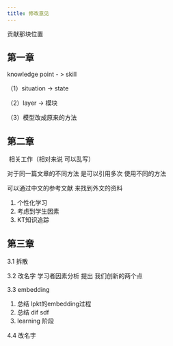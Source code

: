 ```yaml
---
title: 修改意见
---
```


贡献那块位置

## 第一章

knowledge point - > skill

（1）situation -> state

（2）layer -> 模块

（3）模型改成原来的方法

## 第二章

​	相关工作（相对来说 可以乱写） 

对于同一篇文章的不同方法 是可以引用多次 使用不同的方法

可以通过中文的参考文献 来找到外文的资料

1. 个性化学习
2. 考虑到学生因素
3. KT知识追踪

## 第三章

3.1 拆散

3.2 改名字 学习者因素分析 提出 我们创新的两个点

3.3 embedding 

1. 总结 lpkt的embedding过程
2. 总结 dif sdf
3. learning 阶段

4.4 改名字